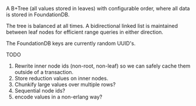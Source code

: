 A B+Tree (all values stored in leaves) with configurable order, where
all data is stored in FoundationDB.

The tree is balanced at all times. A bidirectional linked list is
maintained between leaf nodes for efficient range queries in either
direction.

The FoundationDB keys are currently random UUID's.

TODO

1. Rewrite inner node ids (non-root, non-leaf) so we can safely cache
    them outside of a transaction.
2. Store reduction values on inner nodes.
3. Chunkify large values over multiple rows?
4. Sequential node ids?
5. encode values in a non-erlang way?
